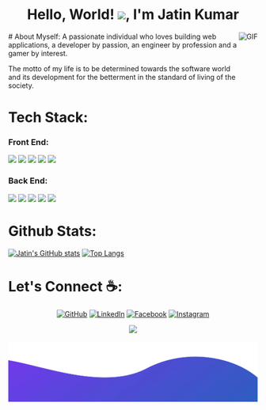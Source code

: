 <h1 align="center">Hello, World! <img src="https://raw.githubusercontent.com/MartinHeinz/MartinHeinz/master/wave.gif" width="21">, I'm Jatin Kumar</h1>

<img align="right" height="270px" alt="GIF" src="https://gph.is/2NP8GpW" />
# About Myself:
A passionate individual who loves building web applications, a developer by passion, an engineer by profession and a gamer by interest.

The motto of my life is to be determined towards the software world and its development for the betterment in the standard of living of the society.

<!--
**i-am-jatin/i-am-jatin** is a ✨ _special_ ✨ repository because its `README.md` (this file) appears on your GitHub profile.

Here are some ideas to get you started:

- 🔭 I’m currently working on ...
- 🌱 I’m currently learning ...
- 👯 I’m looking to collaborate on ...
- 🤔 I’m looking for help with ...
- 💬 Ask me about ...
- 📫 How to reach me: ...
- 😄 Pronouns: ...
- ⚡ Fun fact: ...
-->

# Tech Stack:
### Front End:
<img src="https://img.shields.io/badge/HTML5-E34F26?style=for-the-badge&logo=html5&logoColor=white"> <img  src="https://img.shields.io/badge/CSS3-1572B6?style=for-the-badge&logo=css3&logoColor=white"> <img  src="https://img.shields.io/badge/JavaScript-F7DF1E?style=for-the-badge&logo=javascript&logoColor=black"> <img  src="https://img.shields.io/badge/Bootstrap-563D7C?style=for-the-badge&logo=bootstrap&logoColor=white"> <img src="https://img.shields.io/badge/Android-9FC037?style=for-the-badge&logo=android&logoColor=white">

### Back End:
<img src="https://img.shields.io/badge/Flask-000000?style=for-the-badge&logo=flask&logoColor=white"> <img src="https://img.shields.io/badge/Django-103e2e?style=for-the-badge&logo=django&logoColor=white"> <img src="https://img.shields.io/badge/Python-ffd340?style=for-the-badge&logo=python&logoColor=black"> <img src="https://img.shields.io/badge/PHP-686ca3?style=for-the-badge&logo=php&logoColor=white"> <img src="https://img.shields.io/badge/Firebase-F5820B?style=for-the-badge&logo=firebase&logoColor=FFCB2B">

# Github Stats:
[![Jatin's GitHub stats](https://github-readme-stats.vercel.app/api?username=iam-jatin&show_icons=true&theme=buefy)](https://github.com/iam-jatin/github-readme-stats)
[![Top Langs](https://github-readme-stats.vercel.app/api/top-langs/?username=iam-jatin&layout=compact&show_icons=true&theme=buefy)](https://github.com/iam-jatin/github-readme-stats)


# Let's Connect :coffee::
<p align="center">
	<a href="https://github.com/i-am-jatin"><img src="https://img.icons8.com/bubbles/50/000000/github.png" alt="GitHub"/></a>
	<a href="https://www.linkedin.com/in/jatin-kumar-singh-rathore/"><img src="https://img.icons8.com/bubbles/50/000000/linkedin.png" alt="LinkedIn"/></a>
	<a href="https://www.facebook.com/jatinkumarsinghrathore/"><img src="https://img.icons8.com/bubbles/50/000000/facebook-new.png" alt="Facebook"/></a>
	<a href="https://www.instagram.com/iam.jatin.kumar/"><img src="https://img.icons8.com/bubbles/50/000000/instagram.png" alt="Instagram"/></a>
</p>

  <p align="center">
    <img src="https://visitor-badge.glitch.me/badge?page_id=iam-jatin.iam-jatin"/>
  </p>

![bottom.svg](./images/bottom.svg)



